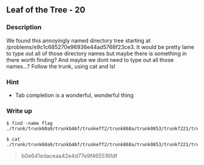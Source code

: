 ## Leaf of the Tree - 20

### Description

We found this annoyingly named directory tree starting at /problems/e9c1c685270e96936e44ad5768f23ce3. It would be pretty lame to type out all of those directory names but maybe there is something in there worth finding? And maybe we dont need to type out all those names...? Follow the trunk, using cat and ls!

### Hint

  - Tab completion is a wonderful, wonderful thing

### Write up

    $ find -name flag
    ./trunk/trunk60a9/trunkb46f/trunkeff2/trunk868a/trunk0853/trunkf221/trunka18f/flag

	$ cat ./trunk/trunk60a9/trunkb46f/trunkeff2/trunk868a/trunk0853/trunkf221/trunka18f/flag


> b0e641edaceaa42e4d77e9f465516fdf
